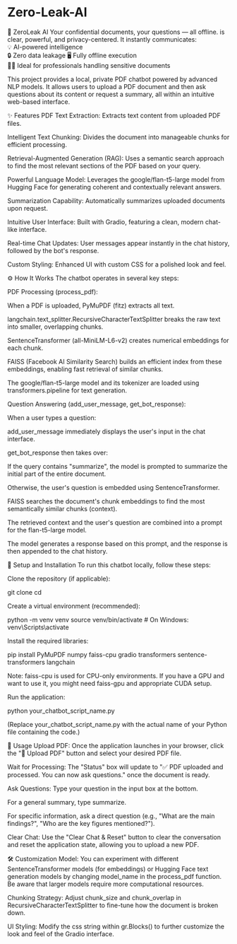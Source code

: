 # Zero-Leak-AI
🧠 ZeroLeak AI Your confidential documents, your questions — all offline.  is clear, powerful, and privacy-centered.
It instantly communicates:  
💡 AI-powered intelligence  
🔒 Zero data leakage 
🖥️ Fully offline execution  
🧑‍💼 Ideal for professionals handling sensitive documents

This project provides a local, private PDF chatbot powered by advanced NLP models. It allows users to upload a PDF document and then ask questions about its content or request a summary, all within an intuitive web-based interface.

✨ Features
PDF Text Extraction: Extracts text content from uploaded PDF files.

Intelligent Text Chunking: Divides the document into manageable chunks for efficient processing.

Retrieval-Augmented Generation (RAG): Uses a semantic search approach to find the most relevant sections of the PDF based on your query.

Powerful Language Model: Leverages the google/flan-t5-large model from Hugging Face for generating coherent and contextually relevant answers.

Summarization Capability: Automatically summarizes uploaded documents upon request.

Intuitive User Interface: Built with Gradio, featuring a clean, modern chat-like interface.

Real-time Chat Updates: User messages appear instantly in the chat history, followed by the bot's response.

Custom Styling: Enhanced UI with custom CSS for a polished look and feel.

⚙️ How It Works
The chatbot operates in several key steps:

PDF Processing (process_pdf):

When a PDF is uploaded, PyMuPDF (fitz) extracts all text.

langchain.text_splitter.RecursiveCharacterTextSplitter breaks the raw text into smaller, overlapping chunks.

SentenceTransformer (all-MiniLM-L6-v2) creates numerical embeddings for each chunk.

FAISS (Facebook AI Similarity Search) builds an efficient index from these embeddings, enabling fast retrieval of similar chunks.

The google/flan-t5-large model and its tokenizer are loaded using transformers.pipeline for text generation.

Question Answering (add_user_message, get_bot_response):

When a user types a question:

add_user_message immediately displays the user's input in the chat interface.

get_bot_response then takes over:

If the query contains "summarize", the model is prompted to summarize the initial part of the entire document.

Otherwise, the user's question is embedded using SentenceTransformer.

FAISS searches the document's chunk embeddings to find the most semantically similar chunks (context).

The retrieved context and the user's question are combined into a prompt for the flan-t5-large model.

The model generates a response based on this prompt, and the response is then appended to the chat history.

🚀 Setup and Installation
To run this chatbot locally, follow these steps:

Clone the repository (if applicable):

git clone <your-repo-url>
cd <your-repo-directory>

Create a virtual environment (recommended):

python -m venv venv
source venv/bin/activate  # On Windows: venv\Scripts\activate

Install the required libraries:

pip install PyMuPDF numpy faiss-cpu gradio transformers sentence-transformers langchain

Note: faiss-cpu is used for CPU-only environments. If you have a GPU and want to use it, you might need faiss-gpu and appropriate CUDA setup.

Run the application:

python your_chatbot_script_name.py

(Replace your_chatbot_script_name.py with the actual name of your Python file containing the code.)

📖 Usage
Upload PDF: Once the application launches in your browser, click the "📄 Upload PDF" button and select your desired PDF file.

Wait for Processing: The "Status" box will update to "✅ PDF uploaded and processed. You can now ask questions." once the document is ready.

Ask Questions: Type your question in the input box at the bottom.

For a general summary, type summarize.

For specific information, ask a direct question (e.g., "What are the main findings?", "Who are the key figures mentioned?").

Clear Chat: Use the "Clear Chat & Reset" button to clear the conversation and reset the application state, allowing you to upload a new PDF.

🛠️ Customization
Model: You can experiment with different SentenceTransformer models (for embeddings) or Hugging Face text generation models by changing model_name in the process_pdf function. Be aware that larger models require more computational resources.

Chunking Strategy: Adjust chunk_size and chunk_overlap in RecursiveCharacterTextSplitter to fine-tune how the document is broken down.

UI Styling: Modify the css string within gr.Blocks() to further customize the look and feel of the Gradio interface.
